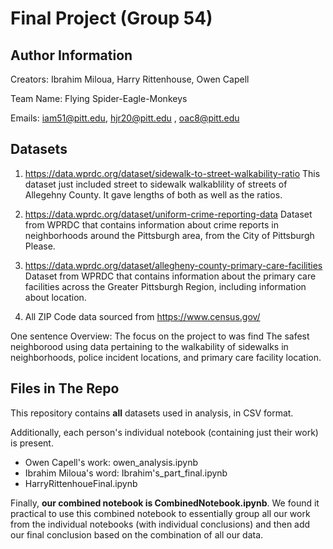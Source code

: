 # Final Project (Group 54)

## Author Information
Creators: Ibrahim Miloua, Harry Rittenhouse, Owen Capell

Team Name: Flying Spider-Eagle-Monkeys

Emails: iam51@pitt.edu, hjr20@pitt.edu , oac8@pitt.edu

## Datasets
1. https://data.wprdc.org/dataset/sidewalk-to-street-walkability-ratio
  This dataset just included street to sidewalk walkablility of streets of Allegehny County. It gave lengths of both as well as the ratios.
2. https://data.wprdc.org/dataset/uniform-crime-reporting-data
  Dataset from WPRDC that contains information about crime reports in neighborhoods around the Pittsburgh area, from the City of Pittsburgh Please.
3. https://data.wprdc.org/dataset/allegheny-county-primary-care-facilities
  Dataset from WPRDC that contains information about the primary care facilities across the Greater Pittsburgh Region, including information about location.

4. All ZIP Code data sourced from https://www.census.gov/

One sentence Overview: The focus on the project to was find The safest neighborood using data pertaining to the walkability of sidewalks in neighborhoods, police incident locations, and primary care facility location.



## Files in The Repo

This repository contains **all** datasets used in analysis, in CSV format.

Additionally, each person's individual notebook (containing just their work) is present. 

- Owen Capell's work: owen_analysis.ipynb
- Ibrahim Miloua's word: Ibrahim's_part_final.ipynb
- HarryRittenhoueFinal.ipynb

Finally, **our combined notebook is CombinedNotebook.ipynb**. We found it practical to use this combined notebook to essentially group all our work from the individual notebooks (with individual conclusions) and then add our final conclusion based on the combination of all our data.
